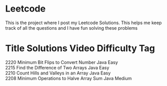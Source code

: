 # Leetcode
This is the project where I post my Leetcode Solutions. This helps me keep track of all the questions and I have fun solving these problems

#	Title	Solutions	Video	Difficulty	Tag
2220	Minimum Bit Flips to Convert Number	Java		Easy	
2215	Find the Difference of Two Arrays	Java		Easy	
2210	Count Hills and Valleys in an Array	Java		Easy	
2208	Minimum Operations to Halve Array Sum	Java		Medium	
